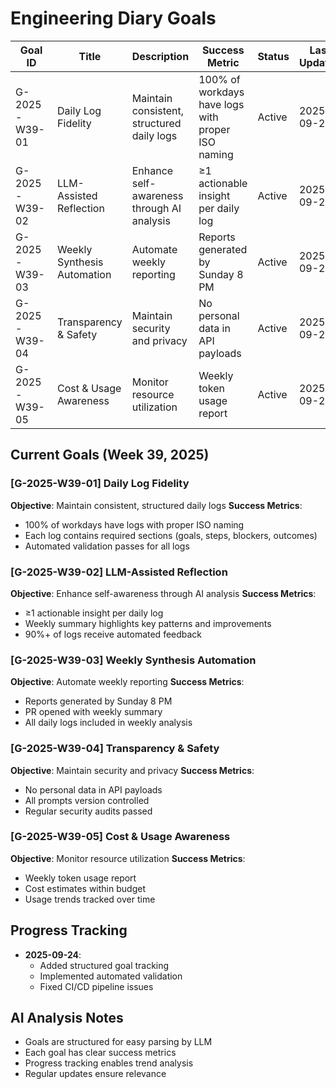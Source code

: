 # Engineering Diary Goals

<!-- Machine-readable goal definitions (for validation) -->
| Goal ID | Title | Description | Success Metric | Status | Last Updated |
|---------|-------|-------------|----------------|--------|--------------|
| G-2025-W39-01 | Daily Log Fidelity | Maintain consistent, structured daily logs | 100% of workdays have logs with proper ISO naming | Active | 2025-09-24 |
| G-2025-W39-02 | LLM-Assisted Reflection | Enhance self-awareness through AI analysis | ≥1 actionable insight per daily log | Active | 2025-09-24 |
| G-2025-W39-03 | Weekly Synthesis Automation | Automate weekly reporting | Reports generated by Sunday 8 PM | Active | 2025-09-24 |
| G-2025-W39-04 | Transparency & Safety | Maintain security and privacy | No personal data in API payloads | Active | 2025-09-24 |
| G-2025-W39-05 | Cost & Usage Awareness | Monitor resource utilization | Weekly token usage report | Active | 2025-09-24 |

## Current Goals (Week 39, 2025)

### [G-2025-W39-01] Daily Log Fidelity
**Objective**: Maintain consistent, structured daily logs
**Success Metrics**:
- 100% of workdays have logs with proper ISO naming
- Each log contains required sections (goals, steps, blockers, outcomes)
- Automated validation passes for all logs

### [G-2025-W39-02] LLM-Assisted Reflection
**Objective**: Enhance self-awareness through AI analysis
**Success Metrics**:
- ≥1 actionable insight per daily log
- Weekly summary highlights key patterns and improvements
- 90%+ of logs receive automated feedback

### [G-2025-W39-03] Weekly Synthesis Automation
**Objective**: Automate weekly reporting
**Success Metrics**:
- Reports generated by Sunday 8 PM
- PR opened with weekly summary
- All daily logs included in weekly analysis

### [G-2025-W39-04] Transparency & Safety
**Objective**: Maintain security and privacy
**Success Metrics**:
- No personal data in API payloads
- All prompts version controlled
- Regular security audits passed

### [G-2025-W39-05] Cost & Usage Awareness
**Objective**: Monitor resource utilization
**Success Metrics**:
- Weekly token usage report
- Cost estimates within budget
- Usage trends tracked over time

## Progress Tracking
- **2025-09-24**: 
  - Added structured goal tracking
  - Implemented automated validation
  - Fixed CI/CD pipeline issues

## AI Analysis Notes
- Goals are structured for easy parsing by LLM
- Each goal has clear success metrics
- Progress tracking enables trend analysis
- Regular updates ensure relevance
